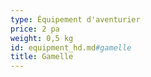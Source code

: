 ```yaml
---
type: Équipement d'aventurier
price: 2 pa
weight: 0,5 kg
id: equipment_hd.md#gamelle
title: Gamelle
---
```


